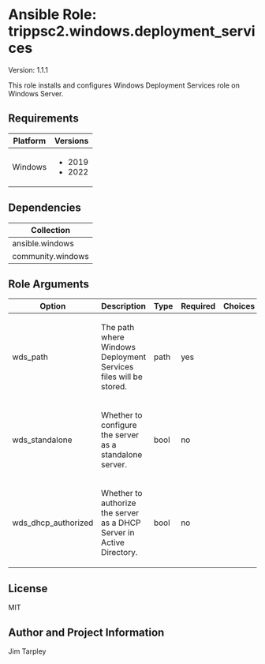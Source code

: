 <!-- BEGIN_ANSIBLE_DOCS -->

# Ansible Role: trippsc2.windows.deployment_services
Version: 1.1.1

This role installs and configures Windows Deployment Services role on Windows Server.

## Requirements

| Platform | Versions |
| -------- | -------- |
| Windows | <ul><li>2019</li><li>2022</li></ul> |

## Dependencies

| Collection |
| ---------- |
| ansible.windows |
| community.windows |

## Role Arguments
|Option|Description|Type|Required|Choices|Default|
|---|---|---|---|---|---|
| wds_path | <p>The path where Windows Deployment Services files will be stored.</p> | path | yes |  |  |
| wds_standalone | <p>Whether to configure the server as a standalone server.</p> | bool | no |  |  |
| wds_dhcp_authorized | <p>Whether to authorize the server as a DHCP Server in Active Directory.</p> | bool | no |  |  |


## License
MIT

## Author and Project Information
Jim Tarpley
<!-- END_ANSIBLE_DOCS -->
